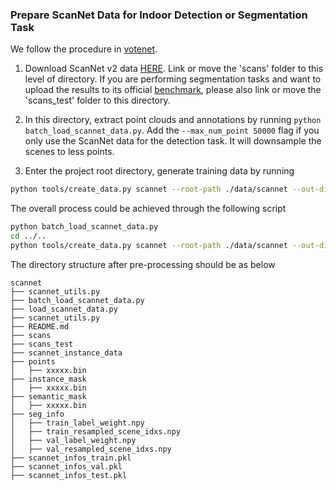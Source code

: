 ### Prepare ScanNet Data for Indoor Detection or Segmentation Task
We follow the procedure in [votenet](https://github.com/facebookresearch/votenet/).

1. Download ScanNet v2 data [HERE](https://github.com/ScanNet/ScanNet). Link or move the 'scans' folder to this level of directory. If you are performing segmentation tasks and want to upload the results to its official [benchmark](http://kaldir.vc.in.tum.de/scannet_benchmark/), please also link or move the 'scans_test' folder to this directory.

2. In this directory, extract point clouds and annotations by running `python batch_load_scannet_data.py`. Add the `--max_num_point 50000` flag if you only use the ScanNet data for the detection task. It will downsample the scenes to less points.

3. Enter the project root directory, generate training data by running
```bash
python tools/create_data.py scannet --root-path ./data/scannet --out-dir ./data/scannet --extra-tag scannet
```

The overall process could be achieved through the following script
```bash
python batch_load_scannet_data.py
cd ../..
python tools/create_data.py scannet --root-path ./data/scannet --out-dir ./data/scannet --extra-tag scannet
```

The directory structure after pre-processing should be as below
```
scannet
├── scannet_utils.py
├── batch_load_scannet_data.py
├── load_scannet_data.py
├── scannet_utils.py
├── README.md
├── scans
├── scans_test
├── scannet_instance_data
├── points
│   ├── xxxxx.bin
├── instance_mask
│   ├── xxxxx.bin
├── semantic_mask
│   ├── xxxxx.bin
├── seg_info
│   ├── train_label_weight.npy
│   ├── train_resampled_scene_idxs.npy
│   ├── val_label_weight.npy
│   ├── val_resampled_scene_idxs.npy
├── scannet_infos_train.pkl
├── scannet_infos_val.pkl
├── scannet_infos_test.pkl

```
